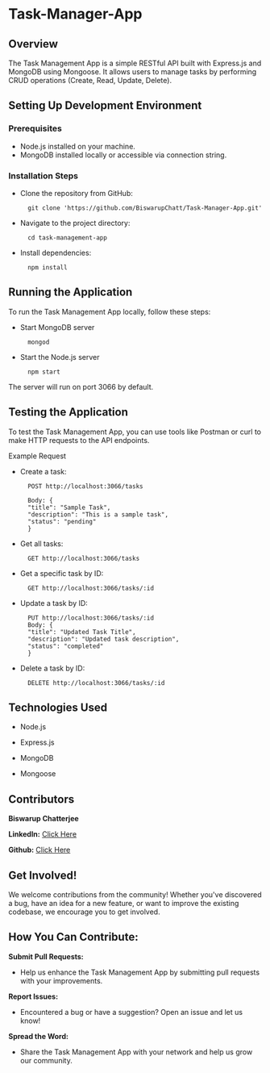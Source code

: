 ﻿# Task-Manager-App
## Overview
The Task Management App is a simple RESTful API built with Express.js and MongoDB using Mongoose. It allows users to manage tasks by performing CRUD operations (Create, Read, Update, Delete).


## Setting Up Development Environment


### Prerequisites


* Node.js installed on your machine.
* MongoDB installed locally or accessible via connection string.


### Installation Steps


* Clone the repository from GitHub:

        git clone 'https://github.com/BiswarupChatt/Task-Manager-App.git'


* Navigate to the project directory:
        
        cd task-management-app


* Install dependencies:

        npm install


## Running the Application


To run the Task Management App locally, follow these steps:
* Start MongoDB server
        
        mongod
* Start the Node.js server
         
        npm start
The server will run on port 3066 by default.


## Testing the Application


To test the Task Management App, you can use tools like Postman or curl to make HTTP requests to the API endpoints.

Example Request


* Create a task:


        POST http://localhost:3066/tasks

        Body: {
        "title": "Sample Task",
        "description": "This is a sample task",
        "status": "pending"
        }

* Get all tasks:

        GET http://localhost:3066/tasks

* Get a specific task by ID:

        GET http://localhost:3066/tasks/:id

* Update a task by ID:

        PUT http://localhost:3066/tasks/:id
        Body: {
        "title": "Updated Task Title",
        "description": "Updated task description",
        "status": "completed"
        }

* Delete a task by ID:

        DELETE http://localhost:3066/tasks/:id

## Technologies Used
* Node.js

* Express.js

* MongoDB

* Mongoose

## Contributors
**Biswarup Chatterjee**

**LinkedIn:** [Click Here](https://www.linkedin.com/in/biswarupchatt/)

**Github:** [Click Here](https://github.com/BiswarupChatt)

## Get Involved!
We welcome contributions from the community! Whether you've discovered a bug, have an idea for a new feature, or want to improve the existing codebase, we encourage you to get involved.

## How You Can Contribute:

**Submit Pull Requests:**

* Help us enhance the Task Management App by submitting pull requests with your improvements.

**Report Issues:**

* Encountered a bug or have a suggestion? Open an issue and let us know!

**Spread the Word:**

* Share the Task Management App with your network and help us grow our community.
